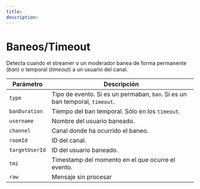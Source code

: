 ```yaml
---
title:
description:
---
```


# Baneos/Timeout

Detecta cuando el streamer o un moderador banea de forma permanente (*ban*) o temporal (*timeout*) a un usuario del canal.

| Parámetro | Descripción |
|-|-|
| `type` | Tipo de evento. Si es un permaban, `ban`. Si es un ban temporal, `timeout`. |
| `banDuration` | Tiempo del ban temporal. Sólo en los `timeout`. |
| `username` | Nombre del usuario baneado. |
| `channel` | Canal donde ha ocurrido el baneo. |
| `roomId` | ID del canal. |
| `targetUserId` | ID del usuario baneado. |
| `tmi` | Timestamp del momento en el que ocurre el evento. |
| `raw` | Mensaje sin procesar |

